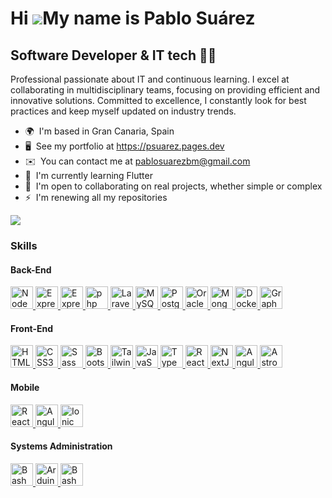 Hi ![](https://user-images.githubusercontent.com/18350557/176309783-0785949b-9127-417c-8b55-ab5a4333674e.gif)My name is Pablo Suárez
====================================================================================================================================

Software Developer & IT tech 👨‍💻
----------------------------

Professional passionate about IT and continuous learning. I excel at collaborating in multidisciplinary teams, focusing on providing efficient and innovative solutions. Committed to excellence, I constantly look for best practices and keep myself updated on industry trends.

* 🌍  I'm based in Gran Canaria, Spain
* 🖥️  See my portfolio at https://psuarez.pages.dev
* ✉️  You can contact me at [pablosuarezbm@gmail.com](mailto:pablosuarezbm@gmail.com)
* 🧠  I'm currently learning Flutter
* 🤝  I'm open to collaborating on real projects, whether simple or complex
* ⚡  I'm renewing all my repositories

<a href="https://www.github.com/psuarezdev" target="_blank" rel="noreferrer">
  <img src="https://img.shields.io/github/followers/psuarezdev?logo=github&style=for-the-badge&color=0891b2&labelColor=1c1917" />
</a>

### Skills

#### Back-End
<p align="left">
  <a href="https://nodejs.org/en" target="_blank">
    <img src="https://raw.githubusercontent.com/danielcranney/readme-generator/main/public/icons/skills/nodejs-colored.svg" width="36" height="36" alt="NodeJS" />
  </a>
  <a href="https://expressjs.com/" target="_blank">
    <img src="https://raw.githubusercontent.com/danielcranney/readme-generator/main/public/icons/skills/express-colored-dark.svg" width="36" height="36" alt="Express" />
  </a>
  <a href="https://nestjs.com/" target="_blank">
    <img src="https://raw.githubusercontent.com/danielcranney/readme-generator/main/public/icons/skills/nestjs-colored.svg" width="36" height="36" alt="Express" />
  </a>
  <!--
  <a href="https://www.java.com/download/help/whatis_java.html" target="_blank">
    <img src="https://raw.githubusercontent.com/danielcranney/readme-generator/main/public/icons/skills/java-colored.svg" width="36" height="36" alt="Java" />
  </a>
  <a href="https://spring.io/" target="_blank">
    <img src="https://spring.io/img/favicon.ico" width="36" height="36" alt="Spring" />
  </a> 
  -->
  <a href="https://www.php.net/" target="_blank">
    <img src="https://raw.githubusercontent.com/danielcranney/readme-generator/main/public/icons/skills/php-colored.svg" width="36" height="36" alt="php" />
  </a>
  <a href="https://laravel.com/" target="_blank">
    <img src="https://raw.githubusercontent.com/danielcranney/readme-generator/main/public/icons/skills/laravel-colored.svg" width="36" height="36" alt="Laravel" />
  </a>
  
  
  <a href="https://www.mysql.com/" target="_blank">
    <img src="https://raw.githubusercontent.com/danielcranney/readme-generator/main/public/icons/skills/mysql-colored.svg" width="36" height="36" alt="MySQL" />
  </a>
  <a href="https://www.postgresql.org/" target="_blank">
    <img src="https://raw.githubusercontent.com/danielcranney/readme-generator/main/public/icons/skills/postgresql-colored.svg" width="36" height="36" alt="PostgreSQL" />
  </a>
  <a href="https://www.oracle.com/database/" target="_blank">
    <img src="https://raw.githubusercontent.com/danielcranney/readme-generator/main/public/icons/skills/oracle-colored.svg" width="36" height="36" alt="Oracle" />
  </a>
  <a href="https://www.mongodb.com/" target="_blank">
    <img src="https://raw.githubusercontent.com/danielcranney/readme-generator/main/public/icons/skills/mongodb-colored.svg" width="36" height="36" alt="MongoDB" />
  </a>
  <a href="https://www.docker.com/" target="_blank">
    <img src="https://raw.githubusercontent.com/danielcranney/readme-generator/main/public/icons/skills/docker-colored.svg" width="36" height="36" alt="Docker" />
  </a>
  <a href="https://graphql.org/" target="_blank">
    <img src="https://raw.githubusercontent.com/danielcranney/readme-generator/main/public/icons/skills/graphql-colored.svg" width="36" height="36" alt="GraphQL" />
  </a>
</p>

#### Front-End
<p align="left">
  <a href="https://developer.mozilla.org/en-US/docs/Glossary/HTML5" target="_blank">
    <img src="https://raw.githubusercontent.com/danielcranney/readme-generator/main/public/icons/skills/html5-colored.svg" width="36" height="36" alt="HTML5" />
  </a>
  <a href="https://www.w3.org/TR/CSS/#css" target="_blank">
    <img src="https://raw.githubusercontent.com/danielcranney/readme-generator/main/public/icons/skills/css3-colored.svg" width="36" height="36" alt="CSS3" />
  </a>
  <a href="https://sass-lang.com/" target="_blank">
    <img src="https://raw.githubusercontent.com/danielcranney/readme-generator/main/public/icons/skills/sass-colored.svg" width="36" height="36" alt="Sass" />
  </a>
  <a href="https://getbootstrap.com/" target="_blank">
    <img src="https://raw.githubusercontent.com/danielcranney/readme-generator/main/public/icons/skills/bootstrap-colored.svg" width="36" height="36" alt="Bootstrap" />
  </a>
  <a href="https://tailwindcss.com/" target="_blank">
    <img src="https://raw.githubusercontent.com/danielcranney/readme-generator/main/public/icons/skills/tailwindcss-colored.svg" width="36" height="36" alt="TailwindCSS" />
  </a>
  <a href="https://developer.mozilla.org/en/docs/Web/JavaScript" target="_blank">
    <img src="https://raw.githubusercontent.com/danielcranney/readme-generator/main/public/icons/skills/javascript-colored.svg" width="36" height="36" alt="JavaScript" />
  </a>
  <a href="https://www.typescriptlang.org/" target="_blank">
    <img src="https://raw.githubusercontent.com/danielcranney/readme-generator/main/public/icons/skills/typescript-colored.svg" width="36" height="36" alt="TypeScript" />
  </a>
  <a href="https://react.dev/" target="_blank">
    <img src="https://raw.githubusercontent.com/danielcranney/readme-generator/main/public/icons/skills/react-colored.svg" width="36" height="36" alt="React" />
  </a>
  <a href="https://nextjs.org/" target="_blank">
    <img src="https://raw.githubusercontent.com/danielcranney/readme-generator/main/public/icons/skills/nextjs-colored-dark.svg" width="36" height="36" alt="NextJs" />
  </a>
  <a href="https://angular.dev/" target="_blank">
    <img src="https://angular.io/assets/images/logos/angular/angular.svg" width="36" height="36" alt="Angular" />
  </a>
  <a href="https://astro.build/" target="_blank">
    <img src="https://skillicons.dev/icons?i=astro" width="36" height="36" alt="Astro" />
  </a>
</p>

#### Mobile
<p align="left">
  <a href="https://reactnative.dev/" target="_blank">
    <img src="https://raw.githubusercontent.com/danielcranney/readme-generator/main/public/icons/skills/react-colored.svg" width="36" height="36" alt="React Native" />
  </a>
  <a href="https://angular.dev/" target="_blank">
    <img src="https://angular.io/assets/images/logos/angular/angular.svg" width="36" height="36" alt="Angular" />
  </a>
  <a href="https://ionicframework.com/" target="_blank">
    <img src="https://ionicframework.com/favicon-32x32.png" width="36" height="36" alt="Ionic" />
  </a>
</p>

#### Systems Administration
<p align="left">
  <a href="https://www.python.org/" target="_blank">
    <img src="https://raw.githubusercontent.com/danielcranney/readme-generator/main/public/icons/skills/python-colored.svg" width="36" height="36" alt="Bash" />
  </a>
  <a href="https://www.arduino.cc/" target="_blank">
    <img src="https://raw.githubusercontent.com/danielcranney/readme-generator/main/public/icons/skills/arduino-colored.svg" width="36" height="36" alt="Arduino" />
  </a>
  <a href="https://www.gnu.org/software/bash/" target="_blank">
    <img src="https://skillicons.dev/icons?i=bash" width="36" height="36" alt="Bash" />
  </a>
</p>

<!--
### Socials

<p align="left"> 
  <a href="https://www.github.com/psuarezdev" target="_blank" rel="noreferrer"> 
    <picture> 
      <source media="(prefers-color-scheme: dark)" srcset="https://raw.githubusercontent.com/danielcranney/readme-generator/main/public/icons/socials/github-dark.svg" /> 
      <source media="(prefers-color-scheme: light)" srcset="https://raw.githubusercontent.com/danielcranney/readme-generator/main/public/icons/socials/github.svg" /> 
      <img src="https://raw.githubusercontent.com/danielcranney/readme-generator/main/public/icons/socials/github.svg" width="32" height="32" /> 
    </picture> 
  </a> 
  <a href="https://www.linkedin.com/in/pablosuarezbm" target="_blank" rel="noreferrer"> 
    <picture> 
      <source media="(prefers-color-scheme: dark)" srcset="https://raw.githubusercontent.com/danielcranney/readme-generator/main/public/icons/socials/linkedin-dark.svg" /> 
      <source media="(prefers-color-scheme: light)" srcset="https://raw.githubusercontent.com/danielcranney/readme-generator/main/public/icons/socials/linkedin.svg" /> 
      <img src="https://raw.githubusercontent.com/danielcranney/readme-generator/main/public/icons/socials/linkedin.svg" width="32" height="32" /> 
    </picture>
  </a>
</p>
-->

<!--
<b>Top Repositories</b>

<div width="100%" align="center">
  <a href="https://github.com/psuarezdev/expressts-api-starter" align="left">
    <img align="left" width="45%" src="https://github-readme-stats.vercel.app/api/pin/?username=psuarezdev&repo=expressts-api-starter&title_color=0891b2&text_color=ffffff&icon_color=0891b2&bg_color=1c1917&hide_border=true&locale=en" />
  </a>
  <a href="https://github.com/psuarezdev/express-api-starter" align="right">
    <img align="right" width="45%" src="https://github-readme-stats.vercel.app/api/pin/?username=psuarezdev&repo=express-api-starter&title_color=0891b2&text_color=ffffff&icon_color=0891b2&bg_color=1c1917&hide_border=true&locale=en" />
  </a>
</div>
<br /><br /><br /><br /><br /><br /><br />
-->
